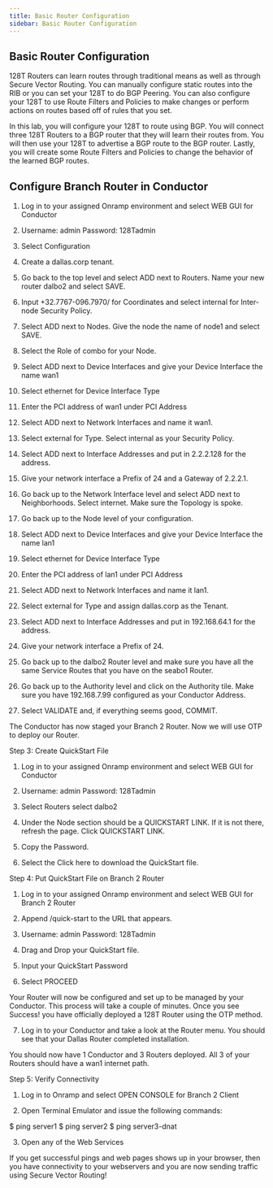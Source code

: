 ```yaml
---
title: Basic Router Configuration
sidebar: Basic Router Configuration
---
```


## Basic Router Configuration

128T Routers can learn routes through traditional means as well as through Secure Vector Routing. You can manually configure static routes into the RIB or you can set your 128T to do BGP Peering. You can also configure your 128T to use Route Filters and Policies to make changes or perform actions on routes based off of rules that you set. 

In this lab, you will configure your 128T to route using BGP. You will connect three 128T Routers to a BGP router that they will learn their routes from. You will then use your 128T to advertise a BGP route to the BGP router. Lastly, you will create some Route Filters and Policies to change the behavior of the learned BGP routes. 

## Configure Branch Router in Conductor

1.	Log in to your assigned Onramp environment and select WEB GUI for Conductor

2.	Username: admin
Password: 128Tadmin

3.	Select Configuration

4.	Create a dallas.corp tenant. 

5.	Go back to the top level and select ADD next to Routers. Name your new router dalbo2 and select SAVE. 

6.	Input +32.7767-096.7970/ for Coordinates and select internal for Inter-node Security Policy. 

7.	Select ADD next to Nodes. Give the node the name of node1 and select SAVE. 

8.	Select the Role of combo for your Node. 

9.	Select ADD next to Device Interfaces and give your Device Interface the name wan1

10.	Select ethernet for Device Interface Type

11.	Enter the PCI address of wan1 under PCI Address

12.	Select ADD next to Network Interfaces and name it wan1. 

13.	Select external for Type. Select internal as your Security Policy. 

14.	Select ADD next to Interface Addresses and put in 2.2.2.128 for the address. 

15.	Give your network interface a Prefix of 24 and a Gateway of 2.2.2.1.  

16.	Go back up to the Network Interface level and select ADD next to Neighborhoods. Select internet. Make sure the Topology is spoke. 

17.	Go back up to the Node level of your configuration. 

18.	Select ADD next to Device Interfaces and give your Device Interface the name lan1

19.	Select ethernet for Device Interface Type

20.	Enter the PCI address of lan1 under PCI Address

21.	Select ADD next to Network Interfaces and name it lan1.  

22.	Select external for Type and assign dallas.corp as the Tenant. 

23.	Select ADD next to Interface Addresses and put in 192.168.64.1 for the address. 

24.	Give your network interface a Prefix of 24. 

25.	Go back up to the dalbo2 Router level and make sure you have all the same Service Routes that you have on the seabo1 Router. 

26.	Go back up to the Authority level and click on the Authority tile. Make sure you have 192.168.7.99 configured as your Conductor Address.

27.	 Select VALIDATE and, if everything seems good, COMMIT. 

The Conductor has now staged your Branch 2 Router. Now we will use OTP to deploy our Router. 


Step 3:	Create QuickStart File

1.	Log in to your assigned Onramp environment and select WEB GUI for Conductor

2.	Username: admin
Password: 128Tadmin

3.	Select Routers select dalbo2

4.	Under the Node section should be a QUICKSTART LINK. If it is not there, refresh the page. Click QUICKSTART LINK.

5.	Copy the Password.

6.	Select the Click here to download the QuickStart file. 


Step 4:	Put QuickStart File on Branch 2 Router

1.	Log in to your assigned Onramp environment and select WEB GUI for Branch 2 Router

2.	Append /quick-start to the URL that appears.

3.	Username: admin
Password: 128Tadmin

4.	Drag and Drop your QuickStart file.

5.	Input your QuickStart Password 

6.	Select PROCEED

Your Router will now be configured and set up to be managed by your Conductor. This process will take a couple of minutes. Once you see Success! you have officially deployed a 128T Router using the OTP method. 

7.	Log in to your Conductor and take a look at the Router menu. You should see that your Dallas Router completed installation. 

You should now have 1 Conductor and 3 Routers deployed. All 3 of your Routers should have a wan1 internet path. 


Step 5:	Verify Connectivity

1.	Log in to Onramp and select OPEN CONSOLE for Branch 2 Client

2.	Open Terminal Emulator and issue the following commands:

$ ping server1
$ ping server2
$ ping server3-dnat

3.	Open any of the Web Services

If you get successful pings and web pages shows up in your browser, then you have connectivity to your webservers and you are now sending traffic using Secure Vector Routing! 

